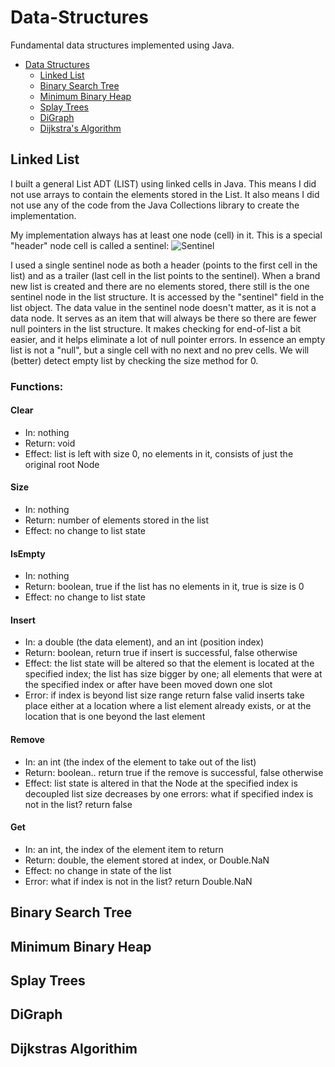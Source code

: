 # Data-Structures
Fundamental data structures implemented using Java.

   * [Data Structures](#Data-Structures)
       * [Linked List](#linked-list)
       * [Binary Search Tree](#binary-search-tree)
       * [Minimum Binary Heap](#minimum-binary-heap)
       * [Splay Trees](#splay-trees)
       * [DiGraph](#digraph)
       * [Dijkstra's Algorithm](#dijkstras-algorithim)
       
## Linked List
I built a general List ADT (LIST) using linked cells in Java. This means I did not use arrays to contain the elements stored in the List. It also means I did not use any of the code from the Java Collections library to create the implementation. 



My implementation always has at least one node (cell) in it. This is a special "header" node cell is called a sentinel:
![Sentinel](https://i.imgur.com/4fvPv5I.png)

I used a single sentinel node as both a header (points to the first cell in the list) and as a trailer (last cell in the list points to the sentinel). When a brand new list is created and there are no elements stored, there still is the one sentinel node in the list structure. It is accessed by the "sentinel" field in the list object. The data value in the sentinel node doesn't matter, as it is not a data node. It serves as an item that will always be there so there are fewer null pointers in the list structure. It makes checking for end-of-list a bit easier, and it helps eliminate a lot of null pointer errors. In essence an empty list is not a "null", but a single cell with no next and no prev cells. We will (better) detect empty list by checking the size method for 0.  

### Functions:
#### Clear
   * In: nothing
   * Return: void
   * Effect: list is left with size 0, no elements in it, consists of just the original root Node
#### Size
   * In: nothing
   * Return: number of elements stored in the list
   * Effect: no change to list state
#### IsEmpty
   * In: nothing
   * Return: boolean, true if the list has no elements in it, true is size is 0
   * Effect: no change to list state
#### Insert
   * In: a double (the data element), and an int (position index)
   * Return: boolean, return true if insert is successful, false otherwise
   * Effect: the list state will be altered so that the element is located at the specified index; the list has size bigger by one; all elements that were at the specified index or after have been moved down one slot
   * Error: if index is beyond list size range return false valid inserts take place either at a location where a list element already exists, or at the location that is one beyond the last element
#### Remove
   * In: an int (the index of the element to take out of the list)
   * Return: boolean.. return true if the remove is successful, false otherwise
   * Effect: list state is altered in that the Node at the specified index is decoupled list size decreases by one errors: what if specified index is not in the list? return false
#### Get
   * In: an int, the index of the element item to return
   * Return: double, the element stored at index, or Double.NaN
   * Effect: no change in state of the list
   * Error: what if index is not in the list? return Double.NaN

## Binary Search Tree



## Minimum Binary Heap

## Splay Trees

## DiGraph

## Dijkstras Algorithim

